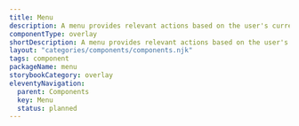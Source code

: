 ```yaml
---
title: Menu
description: A menu provides relevant actions based on the user's current selection, enhancing usability by offering quick access to necessary options and reducing cognitive load.
componentType: overlay
shortDescription: A menu provides relevant actions based on the user's current selection, enhancing usability by offering quick access to necessary options and reducing cognitive load.
layout: "categories/components/components.njk"
tags: component
packageName: menu
storybookCategory: overlay
eleventyNavigation:
  parent: Components
  key: Menu
  status: planned
---
```

